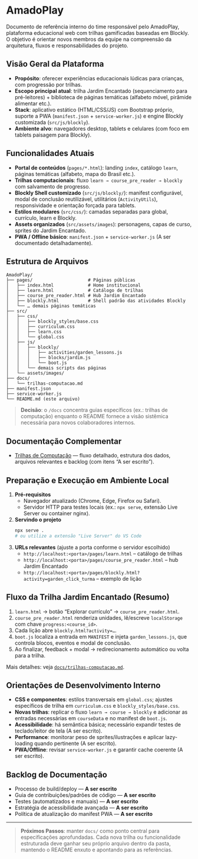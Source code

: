 # AmadoPlay

Documento de referência interno do time responsável pelo AmadoPlay, plataforma educacional web com trilhas gamificadas baseadas em Blockly. O objetivo é orientar novos membros da equipe na compreensão da arquitetura, fluxos e responsabilidades do projeto.

## Visão Geral da Plataforma

- **Propósito**: oferecer experiências educacionais lúdicas para crianças, com progressão por trilhas.
- **Escopo principal atual**: trilha Jardim Encantado (sequenciamento para pré-leitores) + biblioteca de páginas temáticas (alfabeto móvel, pirâmide alimentar etc.).
- **Stack**: aplicativo estático (HTML/CSS/JS) com Bootstrap próprio, suporte a PWA (`manifest.json` + `service-worker.js`) e engine Blockly customizada (`src/js/blockly`).
- **Ambiente alvo**: navegadores desktop, tablets e celulares (com foco em tablets paisagem para Blockly).

## Funcionalidades Atuais

- **Portal de conteúdos** (`pages/*.html`): landing `index`, catálogo `learn`, páginas temáticas (alfabeto, mapa do Brasil etc.).
- **Trilhas computacionais**: fluxo `learn → course_pre_reader → blockly` com salvamento de progresso.
- **Blockly Shell customizado** (`src/js/blockly/`): manifest configurável, modal de conclusão reutilizável, utilitários (`ActivityUtils`), responsividade e orientação forçada para tablets.
- **Estilos modulares** (`src/css/`): camadas separadas para global, currículo, learn e Blockly.
- **Assets organizados** (`src/assets/images`): personagens, capas de curso, sprites do Jardim Encantado.
- **PWA / Offline básico**: `manifest.json` + `service-worker.js` (A ser documentado detalhadamente).

## Estrutura de Arquivos

```text
AmadoPlay/
├── pages/                     # Páginas públicas
│   ├── index.html             # Home institucional
│   ├── learn.html             # Catálogo de trilhas
│   ├── course_pre_reader.html # Hub Jardim Encantado
│   ├── blockly.html           # Shell padrão das atividades Blockly
│   └── … demais páginas temáticas
├── src/
│   ├── css/
│   │   ├── blockly_styles/base.css
│   │   ├── curriculum.css
│   │   ├── learn.css
│   │   └── global.css
│   ├── js/
│   │   ├── blockly/
│   │   │   ├── activities/garden_lessons.js
│   │   │   ├── blocks/jardim.js
│   │   │   └── boot.js
│   │   └── demais scripts das páginas
│   └── assets/images/
├── docs/
│   └── trilhas-computacao.md
├── manifest.json
├── service-worker.js
└── README.md (este arquivo)
```

> **Decisão**: o `/docs` concentra guias específicos (ex.: trilhas de computação) enquanto o README fornece a visão sistêmica necessária para novos colaboradores internos.

## Documentação Complementar

- [Trilhas de Computação](docs/trilhas-computacao.md) — fluxo detalhado, estrutura dos dados, arquivos relevantes e backlog (com itens “A ser escrito”).

## Preparação e Execução em Ambiente Local

1. **Pré-requisitos**
   - Navegador atualizado (Chrome, Edge, Firefox ou Safari).
   - Servidor HTTP para testes locais (ex.: `npx serve`, extensão Live Server ou container nginx).
2. **Servindo o projeto**
   ```bash
   npx serve .
   # ou utilize a extensão "Live Server" do VS Code
   ```
3. **URLs relevantes** (ajuste a porta conforme o servidor escolhido)
   - `http://localhost:<porta>/pages/learn.html` – catálogo de trilhas
   - `http://localhost:<porta>/pages/course_pre_reader.html` – hub Jardim Encantado
   - `http://localhost:<porta>/pages/blockly.html?activity=garden_click_turma` – exemplo de lição

## Fluxo da Trilha Jardim Encantado (Resumo)

1. `learn.html` → botão “Explorar currículo” → `course_pre_reader.html`.
2. `course_pre_reader.html` renderiza unidades, lê/escreve `localStorage` com chave `progress:<course_id>`.
3. Cada lição abre `blockly.html?activity=…`.
4. `boot.js` localiza a entrada em `MANIFEST` e injeta `garden_lessons.js`, que controla blocos, eventos e modal de conclusão.
5. Ao finalizar, feedback + modal → redirecionamento automático ou volta para a trilha.

Mais detalhes: veja [`docs/trilhas-computacao.md`](docs/trilhas-computacao.md).

## Orientações de Desenvolvimento Interno

- **CSS e componentes**: estilos transversais em `global.css`; ajustes específicos de trilha em `curriculum.css` e `blockly_styles/base.css`.
- **Novas trilhas**: replicar o fluxo `learn → course → blockly` e adicionar as entradas necessárias em `courseData` e no manifest de `boot.js`.
- **Acessibilidade**: há semântica básica; necessário expandir testes de teclado/leitor de tela (A ser escrito).
- **Performance**: monitorar peso de sprites/ilustrações e aplicar lazy-loading quando pertinente (A ser escrito).
- **PWA/Offline**: revisar `service-worker.js` e garantir cache coerente (A ser escrito).

## Backlog de Documentação

- Processo de build/deploy — **A ser escrito**
- Guia de contribuições/padrões de código — **A ser escrito**
- Testes (automatizados e manuais) — **A ser escrito**
- Estratégia de acessibilidade avançada — **A ser escrito**
- Política de atualização do manifest PWA — **A ser escrito**

---

> **Próximos Passos**: manter `docs/` como ponto central para especificações aprofundadas. Cada nova trilha ou funcionalidade estruturada deve ganhar seu próprio arquivo dentro da pasta, mantendo o README enxuto e apontando para as referências.
